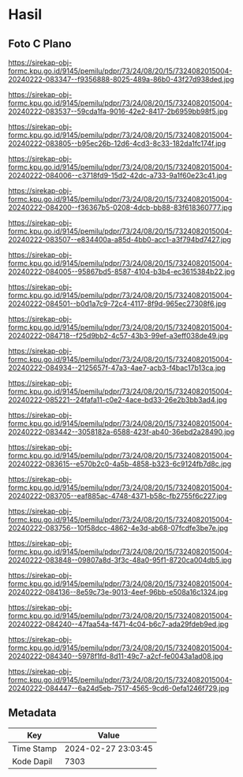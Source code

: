 # Hasil

## Foto C Plano

https://sirekap-obj-formc.kpu.go.id/9145/pemilu/pdpr/73/24/08/20/15/7324082015004-20240222-083347--f9356888-8025-489a-86b0-43f27d938ded.jpg

https://sirekap-obj-formc.kpu.go.id/9145/pemilu/pdpr/73/24/08/20/15/7324082015004-20240222-083537--59cda1fa-9016-42e2-8417-2b6959bb98f5.jpg

https://sirekap-obj-formc.kpu.go.id/9145/pemilu/pdpr/73/24/08/20/15/7324082015004-20240222-083805--b95ec26b-12d6-4cd3-8c33-182da1fc174f.jpg

https://sirekap-obj-formc.kpu.go.id/9145/pemilu/pdpr/73/24/08/20/15/7324082015004-20240222-084006--c3718fd9-15d2-42dc-a733-9a1f60e23c41.jpg

https://sirekap-obj-formc.kpu.go.id/9145/pemilu/pdpr/73/24/08/20/15/7324082015004-20240222-084200--f36367b5-0208-4dcb-bb88-83f618360777.jpg

https://sirekap-obj-formc.kpu.go.id/9145/pemilu/pdpr/73/24/08/20/15/7324082015004-20240222-083507--e834400a-a85d-4bb0-acc1-a3f794bd7427.jpg

https://sirekap-obj-formc.kpu.go.id/9145/pemilu/pdpr/73/24/08/20/15/7324082015004-20240222-084005--95867bd5-8587-4104-b3b4-ec3615384b22.jpg

https://sirekap-obj-formc.kpu.go.id/9145/pemilu/pdpr/73/24/08/20/15/7324082015004-20240222-084501--b0d1a7c9-72c4-4117-8f9d-965ec27308f6.jpg

https://sirekap-obj-formc.kpu.go.id/9145/pemilu/pdpr/73/24/08/20/15/7324082015004-20240222-084718--f25d9bb2-4c57-43b3-99ef-a3eff038de49.jpg

https://sirekap-obj-formc.kpu.go.id/9145/pemilu/pdpr/73/24/08/20/15/7324082015004-20240222-084934--2125657f-47a3-4ae7-acb3-f4bac17b13ca.jpg

https://sirekap-obj-formc.kpu.go.id/9145/pemilu/pdpr/73/24/08/20/15/7324082015004-20240222-085221--24fafa11-c0e2-4ace-bd33-26e2b3bb3ad4.jpg

https://sirekap-obj-formc.kpu.go.id/9145/pemilu/pdpr/73/24/08/20/15/7324082015004-20240222-083442--3058182a-6588-423f-ab40-36ebd2a28490.jpg

https://sirekap-obj-formc.kpu.go.id/9145/pemilu/pdpr/73/24/08/20/15/7324082015004-20240222-083615--e570b2c0-4a5b-4858-b323-6c9124fb7d8c.jpg

https://sirekap-obj-formc.kpu.go.id/9145/pemilu/pdpr/73/24/08/20/15/7324082015004-20240222-083705--eaf885ac-4748-4371-b58c-fb2755f6c227.jpg

https://sirekap-obj-formc.kpu.go.id/9145/pemilu/pdpr/73/24/08/20/15/7324082015004-20240222-083756--10f58dcc-4862-4e3d-ab68-07fcdfe3be7e.jpg

https://sirekap-obj-formc.kpu.go.id/9145/pemilu/pdpr/73/24/08/20/15/7324082015004-20240222-083848--09807a8d-3f3c-48a0-95f1-8720ca004db5.jpg

https://sirekap-obj-formc.kpu.go.id/9145/pemilu/pdpr/73/24/08/20/15/7324082015004-20240222-084136--8e59c73e-9013-4eef-96bb-e508a16c1324.jpg

https://sirekap-obj-formc.kpu.go.id/9145/pemilu/pdpr/73/24/08/20/15/7324082015004-20240222-084240--47faa54a-f471-4c04-b6c7-ada29fdeb9ed.jpg

https://sirekap-obj-formc.kpu.go.id/9145/pemilu/pdpr/73/24/08/20/15/7324082015004-20240222-084340--5978f1fd-8d11-49c7-a2cf-fe0043a1ad08.jpg

https://sirekap-obj-formc.kpu.go.id/9145/pemilu/pdpr/73/24/08/20/15/7324082015004-20240222-084447--6a24d5eb-7517-4565-9cd6-0efa1246f729.jpg


## Metadata

| Key        | Value               |
| ---------- | ------------------- |
| Time Stamp | 2024-02-27 23:03:45 |
| Kode Dapil | 7303                |



